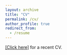 ```yaml
---
layout: archive
title: "CV"
permalink: /cv/
author_profile: true
redirect_from:
  - /resume
---
```


[[Click here]](/files/PHA_Chen_CV.pdf) for a recent CV.
